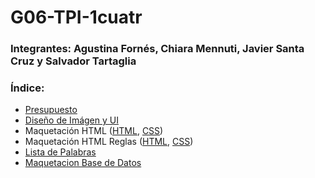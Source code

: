 # G06-TPI-1cuatr
### Integrantes: Agustina Fornés, Chiara Mennuti, Javier Santa Cruz y Salvador Tartaglia

### Índice:

- <a href="Presupuesto.md"> Presupuesto </a>
- <a href="UI.md"> Diseño de Imágen y UI </a> 
- Maquetación HTML (<a href="index.html">HTML</a>, <a href="style.css">CSS</a>)
- Maquetación HTML Reglas (<a href="reglas.html">HTML</a>, <a href="reglas.css">CSS</a>)
- <a href="Lista de palabras.md"> Lista de Palabras</a> 
- <a href="Wordle_BD.db"> Maquetacion Base de Datos</a> 

